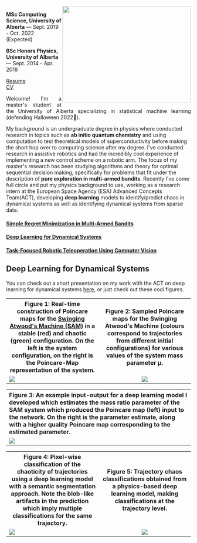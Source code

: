 <Image src="https://user-images.githubusercontent.com/24722905/189741614-caf52a37-98a4-47fb-b757-be81c0512844.jpg" width="350px" height="262px" align="right"/>

**MSc Computing Science, University of Alberta** &mdash; Sept. 2019 - Oct. 2022 (Expected)

**BSc Honors Physics, University of Alberta** &mdash; Sept. 2014 - Apr. 2018

<a href="https://github.com/connorsteph/connorsteph/files/9551407/stephens_resume_flattened.pdf">Resume</a>
<br>
<a href="https://github.com/connorsteph/connorsteph/files/9551407/stephens_resume_flattened.pdf">CV</a>
<br>
<p align="justify">
Welcome! I'm a master's student at the University of Alberta specializing in statistical machine learning (defending Halloween 2022🧛).
  
My background is an undergraduate degree in physics where conducted research in topics such as **ab initio quantum chemistry** and using computation
to test theoretical models of superconductivity before making the short hop over to computing science after my degree. I've conducted research in assistive robotics and had the incredibly cool experience of implementing a new control scheme on a robotic arm. The focus of my master's research has been studying algorithms and theory for optimal sequential decision making, specifically for problems that fit under the description of <b>pure exploration in multi-armed bandits</b>. Recently I've come full circle and put my physics background to use, working as a research intern at the European Space Agency (ESA) Advanced Concepts Team(ACT), developing **deep learning** models to identify/predict chaos in dynamical systems as well as identifying dynamical systems from sparse data.
</p>

#### [Simple Regret Minimization in Multi-Armed Bandits](#MAB_SR)
#### [Deep Learning for Dynamical Systems](#DLDS)
#### [Task-Focused Robotic Teleoperation Using Computer Vision](#UVSTO)

## Deep Learning for Dynamical Systems <a name="DLDS"></a>
You can check out a short presentation on my work with the ACT on deep learning for dynamical systems [here](https://docs.google.com/presentation/d/1AdP2ygA-rG8kBoF32PH7BgklXvAzkmm81PfqFgPekKw/edit?usp=sharing), or just check out these cool figures.

<table width=90%>
<tr>
<th> Figure 1: Real-time construction of Poincare maps for the <a href="https://en.wikipedia.org/wiki/Swinging_Atwood%27s_machine">Swinging Atwood's Machine (SAM)</a> in a stable (red) and chaotic (green) configuration. On the left is the system configuration, on the right is the Poincare-Map representation of the system.</th>
<th> Figure 2: Sampled Poincare maps for the Swinging Atwood's Machine (colours correspond to trajectories from different initial configurations) for various values of the system mass parameter μ.</th>
</tr>
<tr>
<td width=50%>
<Image src="https://user-images.githubusercontent.com/24722905/189714592-308d97c2-d428-454f-a52a-eb120572404a.gif" max-width="500px" /></td>
<td width=50% align="middle">
<Image src="https://user-images.githubusercontent.com/24722905/189714680-f54d6c14-bdc2-428c-a57b-da7816f28378.png" max-width="400px" /></td>
</tr>
</table>

<table width=50%>
<tr>
<th align="left">Figure 3: An example input-output for a deep learning model I developed which estimates the mass ratio parameter of the SAM system which produced the Poincare map (left) input to the network. On the right is the parameter estimate, along with a higher quality Poincare map corresponding to the estimated parameter. </th>
</tr>
<tr>
<td width="50%">
<Image src="https://user-images.githubusercontent.com/24722905/189736428-af463574-c211-495a-80a5-b8302fbd1ac9.png" max-width="500px" />
</td>
</tr>
</table>

<table width=90%>
<tr>
<th> Figure 4: Pixel-wise classification of the chaoticity of trajectories using a deep learning model with a semantic segmentation approach. Note the blob-like artifacts in the prediction which imply multiple classifications for the same trajectory.</th>
<th> Figure 5: Trajectory chaos classifications obtained from a physics-based deep learning model, making classifications at the trajectory level.</th>
</tr>
<tr>
<td width=50%>
<Image src="https://user-images.githubusercontent.com/24722905/189750499-f61a6b5d-9df4-42bc-8817-4e57d4de1631.png" max-width="500px" /></td>
<td width=50% align="middle">
<Image src="https://user-images.githubusercontent.com/24722905/189750494-3c81dfb9-df0d-4c5e-9897-942c32cb349b.png" max-width="400px" /></td>
</tr>
</table>
